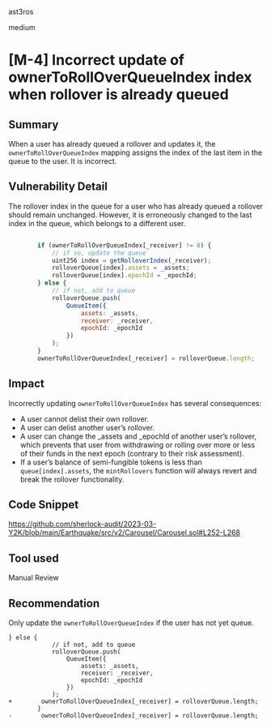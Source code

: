 ast3ros

medium

# [M-4] Incorrect update of ownerToRollOverQueueIndex index when rollover is already queued

## Summary

When a user has already queued a rollover and updates it, the `ownerToRollOverQueueIndex` mapping assigns the index of the last item in the queue to the user. It is incorrect.

## Vulnerability Detail

The rollover index in the queue for a user who has already queued a rollover should remain unchanged. However, it is erroneously changed to the last index in the queue, which belongs to a different user.

```javascript

        if (ownerToRollOverQueueIndex[_receiver] != 0) {
            // if so, update the queue
            uint256 index = getRolloverIndex(_receiver);
            rolloverQueue[index].assets = _assets;
            rolloverQueue[index].epochId = _epochId;
        } else {
            // if not, add to queue
            rolloverQueue.push(
                QueueItem({
                    assets: _assets,
                    receiver: _receiver,
                    epochId: _epochId
                })
            );
        }
        ownerToRollOverQueueIndex[_receiver] = rolloverQueue.length;

```


## Impact

Incorrectly updating `ownerToRollOverQueueIndex` has several consequences:
- A user cannot delist their own rollover.
- A user can delist another user’s rollover.
- A user can change the _assets and _epochId of another user’s rollover, which prevents that user from withdrawing or rolling over more or less of their funds in the next epoch (contrary to their risk assessment).
- If a user’s balance of semi-fungible tokens is less than `queue[index].assets`, the `mintRollovers` function will always revert and break the rollover functionality.

## Code Snippet

https://github.com/sherlock-audit/2023-03-Y2K/blob/main/Earthquake/src/v2/Carousel/Carousel.sol#L252-L268

## Tool used

Manual Review

## Recommendation

Only update the `ownerToRollOverQueueIndex` if the user has not yet queue.

```dif
} else {
            // if not, add to queue
            rolloverQueue.push(
                QueueItem({
                    assets: _assets,
                    receiver: _receiver,
                    epochId: _epochId
                })
            );
+        ownerToRollOverQueueIndex[_receiver] = rolloverQueue.length;
        }
-        ownerToRollOverQueueIndex[_receiver] = rolloverQueue.length;
```
